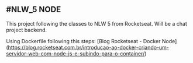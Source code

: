 ## #NLW_5 NODE

This project following the classes to NLW 5 from Rocketseat. Will be a chat project backend.

Using Dockerfile following this steps: [Blog Rocketseat - Docker Node] (https://blog.rocketseat.com.br/introducao-ao-docker-criando-um-servidor-web-com-node-js-e-subindo-para-o-container/)